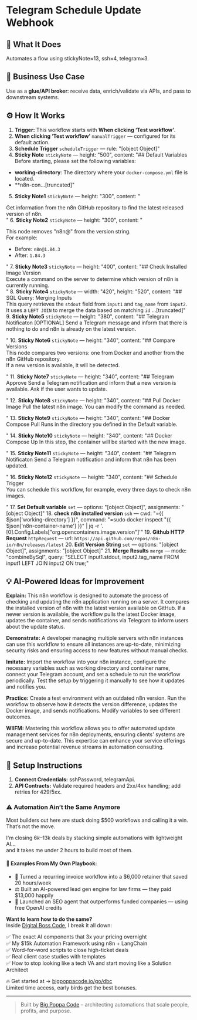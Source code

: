 # Telegram Schedule Update Webhook
## 🚀 What It Does
Automates a flow using stickyNote×13, ssh×4, telegram×3.

## 💼 Business Use Case
Use as a **glue/API broker**: receive data, enrich/validate via APIs, and pass to downstream systems.

## ⚙️ How It Works
1. **Trigger:** This workflow starts with **When clicking ‘Test workflow’**.
2. **When clicking ‘Test workflow’** `manualTrigger` — configured for its default action.
3. **Schedule Trigger** `scheduleTrigger` — rule: "[object Object]"
4. **Sticky Note** `stickyNote` — height: "500", content: "## Default Variables  
Before starting, please set the following variables:  

- **working-directory**: The directory where your `docker-compose.yml` file is located.  
- **n8n-con…[truncated]"
5. **Sticky Note1** `stickyNote` — height: "300", content: "














Get information from the n8n GitHub repository to find the latest released version of n8n.  
"
6. **Sticky Note2** `stickyNote` — height: "300", content: "











This node removes "n8n@" from the version string.  
For example:  
- Before: `n8n@1.84.3`  
- After: `1.84.3`  

"
7. **Sticky Note3** `stickyNote` — height: "400", content: "## Check Installed Image Version  
Execute a command on the server to determine which version of n8n is currently running.  
"
8. **Sticky Note4** `stickyNote` — width: "420", height: "520", content: "## SQL Query: Merging Inputs  
This query retrieves the `stdout` field from `input1` and `tag_name` from `input2`.  
It uses a `LEFT JOIN` to merge the data based on matching `id` …[truncated]"
9. **Sticky Note5** `stickyNote` — height: "380", content: "## Telegram Notificaton [OPTIONAL]
Send a Telegram message and inform that there is nothing to do and n8n is already on the latest version.








"
10. **Sticky Note6** `stickyNote` — height: "340", content: "## Compare Versions  
This node compares two versions: one from Docker and another from the n8n GitHub repository.  
If a new version is available, it will be detected.  


"
11. **Sticky Note7** `stickyNote` — height: "340", content: "## Telegram Approve
Send a Telegram notification and inform that a new version is available. Ask if the user wants to update.











"
12. **Sticky Note8** `stickyNote` — height: "340", content: "## Pull Docker Image
Pull the latest n8n image. You can modify the command as needed.








"
13. **Sticky Note9** `stickyNote` — height: "340", content: "## Docker Compose Pull
Runs in the directory you defined in the Default variable.









"
14. **Sticky Note10** `stickyNote` — height: "340", content: "## Docker Compose Up 
In this step, the container will be started with the new image.










"
15. **Sticky Note11** `stickyNote` — height: "340", content: "## Telegram Notificaton
Send a Telegram notification and inform that n8n has been updated.








"
16. **Sticky Note12** `stickyNote` — height: "340", content: "## Schedule Trigger  
You can schedule this workflow, for example, every three days to check n8n images.





"
17. **Set Default variable** `set` — options: "[object Object]", assignments: "[object Object]"
18. **check n8n installed version** `ssh` — cwd: "={{ $json['working-directory'] }}", command: "=sudo docker inspect "{{ $json['n8n-container-name'] }}" | jq -r '.[0].Config.Labels["org.opencontainers.image.version"]'"
19. **Github HTTP Request** `httpRequest` — url: `https://api.github.com/repos/n8n-io/n8n/releases/latest`
20. **Edit Version String** `set` — options: "[object Object]", assignments: "[object Object]"
21. **Merge Results** `merge` — mode: "combineBySql", query: "SELECT input1.stdout, input2.tag_name 
FROM input1 
LEFT JOIN input2 ON true;"

## 💡 AI-Powered Ideas for Improvement
**Explain:** This n8n workflow is designed to automate the process of checking and updating the n8n application running on a server. It compares the installed version of n8n with the latest version available on GitHub. If a newer version is available, the workflow pulls the latest Docker image, updates the container, and sends notifications via Telegram to inform users about the update status.

**Demonstrate:** A developer managing multiple servers with n8n instances can use this workflow to ensure all instances are up-to-date, minimizing security risks and ensuring access to new features without manual checks.

**Imitate:** Import the workflow into your n8n instance, configure the necessary variables such as working directory and container name, connect your Telegram account, and set a schedule to run the workflow periodically. Test the setup by triggering it manually to see how it updates and notifies you.

**Practice:** Create a test environment with an outdated n8n version. Run the workflow to observe how it detects the version difference, updates the Docker image, and sends notifications. Modify variables to see different outcomes.

**WIIFM:** Mastering this workflow allows you to offer automated update management services for n8n deployments, ensuring clients' systems are secure and up-to-date. This expertise can enhance your service offerings and increase potential revenue streams in automation consulting.

## 🔧 Setup Instructions
1. **Connect Credentials:** sshPassword, telegramApi.
2. **API Contracts:** Validate required headers and 2xx/4xx handling; add retries for 429/5xx.

### ⚠️ Automation Ain’t the Same Anymore

Most builders out here are stuck doing $500 workflows and calling it a win.  
That’s not the move.  

I'm closing $6k–$13k deals by stacking simple automations with lightweight AI...  
and it takes me under 2 hours to build most of them.

#### 🧠 Examples From My Own Playbook:
- 🔁 Turned a recurring invoice workflow into a $6,000 retainer that saved 20 hours/week  
- ⚖️ Built an AI-powered lead gen engine for law firms — they paid $13,000 happily  
- 🚀 Launched an SEO agent that outperforms funded companies — using free OpenAI credits  

**Want to learn how to do the same?**  
Inside [Digital Boss Code](https://bigpoppacode.io/go/dbc), I break it all down:

✅ The exact AI components that 3x your pricing overnight  
✅ My $15k Automation Framework using n8n + LangChain  
✅ Word-for-word scripts to close high-ticket deals  
✅ Real client case studies with templates  
✅ How to stop looking like a tech VA and start moving like a Solution Architect  

🔥 Get started at → [bigpoppacode.io/go/dbc](https://bigpoppacode.io/go/dbc)  
Limited time access, early birds get the best bonuses.

---
> Built by [Big Poppa Code](https://bigpoppacode.io) – architecting automations that scale people, profits, and purpose.
